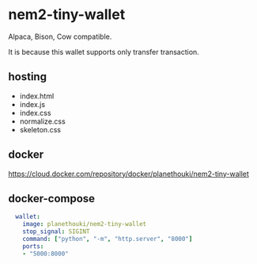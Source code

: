 # nem2-tiny-wallet

Alpaca, Bison, Cow compatible.

It is because this wallet supports only transfer transaction.

## hosting

- index.html
- index.js
- index.css
- normalize.css
- skeleton.css

## docker

https://cloud.docker.com/repository/docker/planethouki/nem2-tiny-wallet

## docker-compose

```yaml
  wallet:
    image: planethouki/nem2-tiny-wallet
    stop_signal: SIGINT
    command: ["python", "-m", "http.server", "8000"]
    ports:
    - "5000:8000"
```